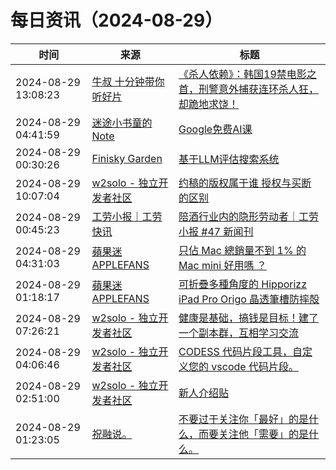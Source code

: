 ﻿# 每日资讯（2024-08-29）

|时间|来源|标题|
|---|---|---|
|2024-08-29 13:08:23|[牛叔 十分钟带你听好片](https://getpodcast.xyz/data/ximalaya/11534451.xml)|[《杀人依赖》：韩国19禁电影之首，刑警意外捕获连环杀人狂，却跪地求饶！](https://www.ximalaya.com/sound/752583077)|
|2024-08-29 04:41:59|[迷途小书童的Note](https://xugaoxiang.com/feed)|[Google免费AI课](https://xugaoxiang.com/2024/08/29/google-free-courses/)|
|2024-08-29 00:30:26|[Finisky Garden](https://finisky.github.io/atom.xml)|[基于LLM评估搜索系统](https://finisky.github.io/llm-can-accurately-predict-searcher-preferences/)|
|2024-08-29 10:07:04|[w2solo - 独立开发者社区](https://w2solo.com/topics/feed)|[约稿的版权属于谁 授权与买断的区别](https://w2solo.com/topics/4978)|
|2024-08-29 00:45:23|[工劳小报｜工劳快讯](https://newsletter.laborinfocn.com/rss)|[陪酒行业内的隐形劳动者｜工劳小报 #47 新闻刊](https://feed.laborinfocn7.com/issue47-news/)|
|2024-08-29 04:31:03|[蘋果迷 APPLEFANS](https://applefans.today/feed/)|[只佔 Mac 總銷量不到 1% 的 Mac mini 好用嗎 ？](https://applefans.today/2024-08-who-buys-mac-mini-report/)|
|2024-08-29 01:18:17|[蘋果迷 APPLEFANS](https://applefans.today/feed/)|[可折疊多種角度的 Hipporizz iPad Pro Origo 晶透筆槽防摔殻](https://applefans.today/2024-08-hipporizz-origo-ipad-case-reviews/)|
|2024-08-29 07:26:21|[w2solo - 独立开发者社区](https://w2solo.com/topics/feed)|[健康是基础，搞钱是目标！建了一个副本群，互相学习交流](https://w2solo.com/topics/4977)|
|2024-08-29 04:06:46|[w2solo - 独立开发者社区](https://w2solo.com/topics/feed)|[CODESS 代码片段工具，自定义您的 vscode 代码片段。](https://w2solo.com/topics/4976)|
|2024-08-29 02:51:00|[w2solo - 独立开发者社区](https://w2solo.com/topics/feed)|[新人介绍贴](https://w2solo.com/topics/4975)|
|2024-08-29 01:23:05|[祝融说。](https://zhurongshuo.com/index.xml)|[不要过于关注你「最好」的是什么，而要关注他「需要」的是什么。](https://zhurongshuo.com/posts/2024/08/2901/)|
